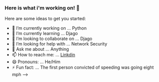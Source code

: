 ###  Here is what i'm working on! 👋


Here are some ideas to get you started:

- 🔭 I’m currently working on ... Python
- 🌱 I’m currently learning ... Djago
- 👯 I’m looking to collaborate on ... Djago
- 🤔 I’m looking for help with ... Network Security
- 💬 Ask me about ... Anything 
- 📫 How to reach me: ... [Linkdin](https://www.linkedin.com/in/iamramahibrah/)
- 😄 Pronouns: ... He/Him
- ⚡ Fun fact: ... The first person convicted of speeding was going eight mph
-->
